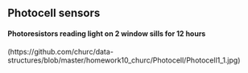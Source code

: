 <H2> Photocell sensors </H2>
<H4> Photoresistors reading light on 2 window sills for 12 hours </H4>
(https://github.com/churc/data-structures/blob/master/homework10_churc/Photocell/Photocell1_1.jpg)
